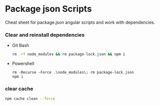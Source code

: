 # Package json Scripts

Cheat sheet for package.json angular scripts and work with dependencies.

### Clear and reinstall dependencies
* Git Bash
    ```bash
    rm -rf node_modules && rm package-lock.json && npm i
    ```
* Powershell
    ```shell 
    rm -Recurse -Force .\node_modules\; rm package-lock.json
    npm i
    ```

### clear cache
```bash
npm cache clean --force
```